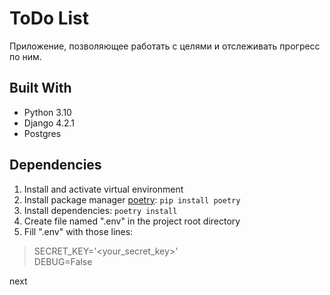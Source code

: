 # ToDo List

Приложение, позволяющее работать с целями и отслеживать прогресс по ним.

## Built With
- Python 3.10
- Django 4.2.1
- Postgres

## Dependencies

1. Install and activate virtual environment
2. Install package manager [poetry](https://python-poetry.org/): `pip install poetry`
3. Install dependencies: `poetry install`
4. Create file named ".env" in the project root directory
5. Fill ".env" with those lines:

>SECRET_KEY='<your_secret_key>'  
>DEBUG=False

next